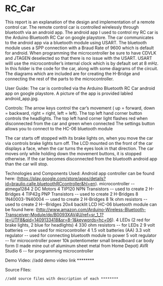 RC_Car
======

This report is an explanation of the design and implementation of a remote control car. The remote control car is controlled wirelessly through bluetooth via an android app. The android app I used to control my RC car is the Arduino Bluetooth RC Car on google playstore. The car communicates to the android app via a bluetooth module using USART. 
The bluetooth module uses a SPP connection with a Braud Rate of 9600 which is default for android. When programming the microcontroller be sure to have CDVLK and JTAGEN deselected so that there is no issue with the USART. USART willl use the microcontroller’s internal clock which is by default set at 8 mHz.
In this folder is the code for the car, along with some diagrams of the circuit. The diagrams which are included are for creating the H-Bridge and connecting the rest of the parts to the microcontroller. 

User Guide:
	The car is controlled via the Arduino Bluetooth RC Car android app on google playstore. A picture of the app is provided labled android_app.jpg.

Controls:
The arrow keys control the car’s movement ( up = forward, down = backward, right = right, left = left). 
The top left hand corner button controls the headlights. 
The top left hand corner light flashes red when disconnected from the car and green when connected
The settings button allows you to connect to the HC-06 bluetooth module

The car starts off stopped with its brake lights on, when you move the car via controls brake lights turn off. The LCD mounted on the front of the car displays a face, when the car turns the eyes look in that direction. The car moves only while holding down the movement buttons, it is stopped otherwise. If the car becomes disconnected from the bluetooth android app than the car will stop.


Technologies and Components Used:
Android app controller can be found here: (https://play.google.com/store/apps/details?id=braulio.calle.bluetoothRCcontroller&hl=en). 
microcontroller -- atmega1284
2 DC Motors
4 TIP120 NPN Transistors -- used to create 2 H-Bridges
4 TIP42g PNP Transistors -- used to create 2 H-Bridges
8 1N40003-1N40004  -- used to create 2 H-Bridges
8 1k ohm resistors -- used to create 2 H--Bridges
20x4 backlit LCD 
HC-06 bluetooth module can be found here: (http://www.amazon.com/Arduino-Wireless-Bluetooth-Transceiver-Module/dp/B0093XAV4U/ref=sr_1_1?ie=UTF8&qid=1409133418&sr=8-1&keywords=hc+06).
4 LEDs (2 red for brake lights, 2 blue for headlights)
4 330 ohm resistors -- for LEDs
2 9 volt batteries -- one used for microcontroller
4 1.5 volt batteries (AA)
3.3 volt regulator -- used for connecting bluetooth module to power
5 volt regulator -- for microcontroller power
10k potentiometer
small breadboard
car body form (I made mine out of aluminum sheet metal from Home Depot)
AVR Studio 6 -- for programming microcontroller

Demo Video:
//add demo video link ********

Source FIles:

	//add source files with description of each ********
